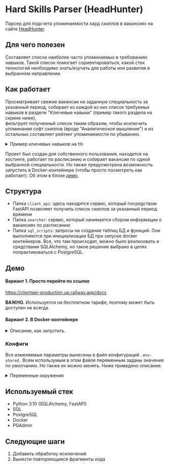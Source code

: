 # Hard Skills Parser (HeadHunter)

Парсер для подсчета упоминаемости хард скиллов в вакансиях на сайте [HeadHunter](https://hh.ru/).

## Для чего полезен

Составляет список наиболее часто упоминаемых в требованиях навыков.
Такой список помогает сориентироваться, какой стек технологий необходимо знать/изучать для работы или развития в выбранном направлении. 


## Как работает

Просматривает свежие вакансии на заданную специальность за указанный период, собирает из каждой из них список требуемых
навыков в разделе "Ключевые навыки" (пример такого раздела на скрине ниже),  
фильтрует полученный список таким образом, чтобы исключить упоминания софт скиллов (вроде "Аналитическое мышление") и из остальных
составляет рейтинг упоминаемости по убыванию. 

<details>
  <summary>Пример ключевых навыков на hh</summary>
    
![Image alt](https://github.com/lenorium/images_for_readme/blob/main/key_skills.png)
    
</details>

Проект был создан для собственного пользования, находится на хостинге, работает по расписанию и
собирает вакансии по одной выбранной специальности. Но также предусмотрена возможность запустить в Docker-контейнере (чтобы просто посмотреть как работает). 
Об этом в блоке [демо](#демо).

## Структура

- Папка ```cliant_api```: здесь находится сервис, который посредством FastAPI позволяет получить список скиллов за указанный период времени
- Папка ```searcher```: сервис, который занимается сбором информации о вакансиях по расписанию
- Папка ```sql_scripts```: запросы на создание таблиц БД и функций. Они выполняются при инициализации БД при запуске docker контейнеров. Все, что там происходит, можно было реализовать и средствами SQLAlchemy, но такое решение выбрано в целях попрактиковаться с PostgreSQL. 

## Демо

#### Вариант 1. Просто перейти по ссылке

https://clientapi-production.up.railway.app/docs

**ВАЖНО.** Используется на бесплатном тарифе, поэтому может быть доступен не всегда.


#### Вариант 2. В Docker-контейнере


<details>
  <summary>Описание, как запустить.</summary>

1. У вас должен быть установлен [Docker](https://www.docker.com/products/docker-desktop/)
2. Склонировать проект
3. В терминале/консоли, находясь в папке с проектом (```<path>/hh_reader/```), запустить контейнеры
    
    ```bash
    docker-compose up -d
    ```
4. Подождать, когда все поднимется. В логах докера можно будет увидеть, что начался парсинг hh и сбор информации о вакансиях.
5. В браузере перейти по адресу http://0.0.0.0:8000/ или http://127.0.0.1:8000/ (что более вероятно, если у вас Safari). 
Если все работает, вы это поймете без дополнительных комментариев. если нет - тоже.
6. Перейти на http://0.0.0.0:8000/docs для открытия документации в Swagger. Там должно быть все понятно.

**Дополнительно**

Структуру БД можно посмотреть перейдя по адресу http://0.0.0.0:8001/ (или http://127.0.0.1:8001/) в PGAdmin-е. 
1. Логин и пароль для авторизации указаны в файле ```.env-shared```. 
2. Далее, когда откроется дашборд, нажать на ```Add New Server```. 
3. В качестве имени сервера указать любое на свое усмотрение, во вкладке Connection в поле ```Host``` указать ```db```. 
Пароль все тот же.
5. Если все хорошо, должен открыться список баз данных, среди которых будет искомая. 

</details>


### Конфиги

Все изменяемые параметры вынесены в файл конфигураций ```.env-shared.```
Всем использумым в этом файле переменным заданы значения по умолчанию. Но также их можно менять.
Ниже приведено описание. 

<details>
  <summary>Переменные окружения</summary>

|Имя переменной|Назначение|Возможные значения|
|--------------|----------|---|
|SEARCH_TEXT| Название интересующей специальности| Любое название специальности. Без кавычек|
|SEARCH_FIELD| Область поиска. Определяет, где hh будет искать вхождения текста в переменной (в названии вакансии, в описании или в названии компании)|```name, company_name, description```. Согласно [документации API HH](https://api.hh.ru/openapi/redoc#tag/Obshie-spravochniki/paths/~1dictionaries/get)|
|SEARCH_AREA| Регион поиска (страна, горд и тд)| Возможные значения описаны в [справочнике регионов API HH](https://api.hh.ru/areas)|
|SEARCH_PER_PAGE| Количество результатов на одной странице| Не более 100|
|SEARCH_ORDER_BY| Сортировка списка вакансий| ```publication_time, salary_desc, salary_asc, relevance, distance```. [Документация API HH](https://api.hh.ru/openapi/redoc#tag/Obshie-spravochniki/paths/~1dictionaries/get)|
|SEARCH_DATE_TO| Дата, до которой искать вакансии| В формате ```%Y-%m-%d```. Если оставить пустым, то берется текущая дата| 
|RUN_BY_SCHEDULE| Запускать ли по расписанию| True, False|
|SEARCH_RUN_AT| Время запуска поиска вакансий (если используется расписание)| Время в формате ```HH:mm```|
|SEARCH_EVERY_N_DAYS| Запускать поиск вакансий каждые ... дней| Целое число|
|SEND_MSG_AT| Время составления списка навыков и отправки сообщения| Время в формате ```HH:mm```|
|SEND_MSG_EVERY_N_DAYS|Присылать сообщение со списком навыков каждые ... дней| Целое число|

</details>

## Используемый стек
- Python 3.10 (SQLAlchemy, FastAPI)
- SQL
- PostgreSQL
- Docker
- PGAdmin

## Следующие шаги
1. Добавить обработку исключений
2. Вынести повторяющиеся фрагменты кода
